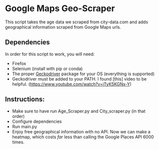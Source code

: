 # Google Maps Geo-Scraper
This script takes the age data we scraped from city-data.com and adds geographical information scraped from Google Maps urls. 

## Dependencies

In order for this script to work, you will need:
* Firefox
* Selenium (install with pip or conda)
* The proper [Geckodriver](https://github.com/mozilla/geckodriver/releases/tag/v0.28.0) package for your OS (everything is supported)
* Geckodriver must be added to your PATH. I found [this] video to be helpful. (https://www.youtube.com/watch?v=iTyK5KGNx-Y)

## Instructions:

* Make sure to have run Age\_Scraper.py and City\_scraper.py (in that order)
* Configure dependencies
* Run main.py
* Enjoy free geographical information with no API. Now we can make a heatmap, which costs *far* less than calling the Google Places API 6000 times.

